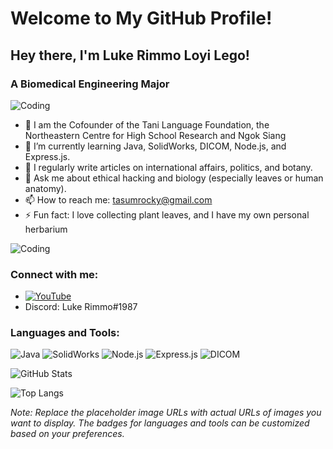 # Welcome to My GitHub Profile!

## Hey there, I'm Luke Rimmo Loyi Lego!

### A  Biomedical Engineering Major

![Coding](https://user-images.githubusercontent.com/yourusername/yourrepository/master/assets/coding.gif)

- 🔭 I am the Cofounder of the Tani Language Foundation, the Northeastern Centre for High School Research and Ngok Siang
- 🌱 I’m currently learning Java, SolidWorks, DICOM, Node.js, and Express.js.
- 📝 I regularly write articles on international affairs, politics, and botany.
- 💬 Ask me about ethical hacking and biology (especially leaves or human anatomy).
- 📫 How to reach me: tasumrocky@gmail.com
- ⚡ Fun fact: I love collecting plant leaves, and I have my own personal herbarium 

![Coding](https://user-images.githubusercontent.com/yourusername/yourrepository/master/assets/coding.gif)

### Connect with me:

- [![YouTube](https://img.shields.io/badge/YouTube-Channel-red)](https://www.youtube.com/channel/ucqr_k5dn5hsc2okdjoqanmq)
- Discord: Luke Rimmo#1987

### Languages and Tools:

![Java](https://img.shields.io/badge/Java-ED8B00?style=for-the-badge&logo=java&logoColor=white)
![SolidWorks](https://img.shields.io/badge/SolidWorks-00599C?style=for-the-badge&logo=solidworks&logoColor=white)
![Node.js](https://img.shields.io/badge/Node.js-339933?style=for-the-badge&logo=nodedotjs&logoColor=white)
![Express.js](https://img.shields.io/badge/Express.js-000000?style=for-the-badge&logo=express&logoColor=white)
![DICOM](https://img.shields.io/badge/DICOM-FF6F00?style=for-the-badge&logo=dicom&logoColor=white)

![GitHub Stats](https://github-readme-stats.vercel.app/api?username=TasumLuke&show_icons=true&theme=radical)

![Top Langs](https://github-readme-stats.vercel.app/api/top-langs/?username=TasumLuke&layout=compact&theme=radical)

*Note: Replace the placeholder image URLs with actual URLs of images you want to display. The badges for languages and tools can be customized based on your preferences.*
